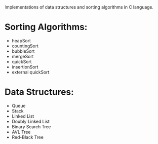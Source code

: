 Implementations of data structures and sorting algorithms in C language.


# **Sorting Algorithms:**
  - heapSort
  - countingSort
  - bubbleSort
  - mergeSort
  - quickSort
  - insertionSort
  - external quickSort
  
 
# **Data Structures:**
  - Queue
  - Stack
  - Linked List
  - Doubly Linked List
  - Binary Search Tree
  - AVL Tree
  - Red-Black Tree
